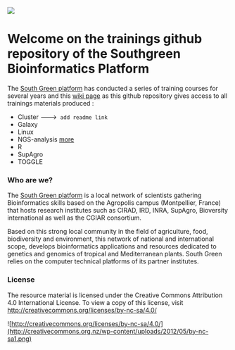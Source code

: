 ![](http://www.southgreen.fr/sites/southgreen.fr/themes/southgreen/logo.png)
# Welcome on the trainings github repository of the Southgreen Bioinformatics Platform 

The [South Green platform](http://www.southgreen.fr/) has conducted a series of training courses for several years and this [wiki page](https://github.com/SouthGreenPlatform/trainings/wiki) as this github repository gives access to all trainings materials produced :
* Cluster	--->  ` add readme link `
* Galaxy
* Linux	
* NGS-analysis [more](https://github.com/SouthGreenPlatform/trainings/blob/master/NGS-analysis/2016/README.md)
* R
* SupAgro
* TOGGLE

### Who are we?

The [South Green platform](http://www.southgreen.fr/) is a local network of scientists gathering Bioinformatics skills based on the Agropolis campus (Montpellier, France) that hosts research institutes such as CIRAD, IRD, INRA, SupAgro, Bioversity international as well as the CGIAR consortium.

Based on this strong local community in the field of agriculture, food, biodiversity and environment, this network of national and international scope, develops bioinformatics applications and resources dedicated to genetics and genomics of tropical and Mediterranean plants. South Green relies on the computer technical platforms of its partner institutes.

### License
The resource material is licensed under the Creative Commons Attribution 4.0 International License. To view a copy of this license, visit http://creativecommons.org/licenses/by-nc-sa/4.0/

![http://creativecommons.org/licenses/by-nc-sa/4.0/](http://creativecommons.org.nz/wp-content/uploads/2012/05/by-nc-sa1.png)



